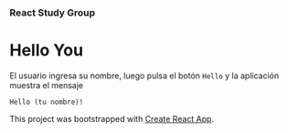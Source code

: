 ### React Study Group

# Hello You

El usuario ingresa su nombre,
luego pulsa el botón `Hello`
y la aplicación muestra el mensaje

```
Hello (tu nombre)!
```

This project was bootstrapped with [Create React App](https://github.com/facebookincubator/create-react-app).